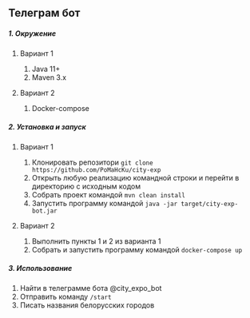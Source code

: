 ## Телеграм бот
##### 1. Окружение
1. Вариант 1
    1. Java 11+
    2. Maven 3.x
    
2. Вариант 2
   1. Docker-compose
##### 2. Установка и запуск
1. Вариант 1
    1. Клонировать репозитори
    ```git clone https://github.com/PoMaHcKu/city-exp```
    2. Открыть любую реализацию командной строки и перейти в директорию с исходным кодом
    3. Собрать проект командой ```mvn clean install```
    4. Запустить программу командой ```java -jar target/city-exp-bot.jar```
   
2. Вариант 2
   1. Выполнить пункты 1 и 2 из варианта 1
   2. Собрать и запустить программу командой ```docker-compose up```
   
##### 3. Использование
   1. Найти в телеграмме бота @city_expo_bot
   2. Отправить команду ```/start```
   3. Писать названия белорусских городов
